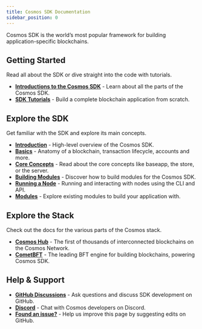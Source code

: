```yaml
---
title: Cosmos SDK Documentation
sidebar_position: 0
---
```


Cosmos SDK is the world’s most popular framework for building application-specific blockchains.

## Getting Started

Read all about the SDK or dive straight into the code with tutorials.

* [**Introductions to the Cosmos SDK**](learn/intro/00-overview.md) - Learn about all the parts of the Cosmos SDK.
* [**SDK Tutorials**](https://tutorials.cosmos.network) - Build a complete blockchain application from scratch.

## Explore the SDK

Get familiar with the SDK and explore its main concepts.

* [**Introduction**](learn/intro/00-overview.md) - High-level overview of the Cosmos SDK.
* [**Basics**](learn/beginner/00-app-anatomy.md) - Anatomy of a blockchain, transaction lifecycle, accounts and more.
* [**Core Concepts**](learn/advanced/00-baseapp.md) -  Read about the core concepts like baseapp, the store, or the server.
* [**Building Modules**](build/building-modules/00-intro.md) -  Discover how to build modules for the Cosmos SDK.
* [**Running a Node**](https://docs.cosmos.network/main/user/run-node/keyring) - Running and interacting with nodes using the CLI and API.
* [**Modules**](./build/modules/README.md) - Explore existing modules to build your application with.

## Explore the Stack

Check out the docs for the various parts of the Cosmos stack.

* [**Cosmos Hub**](https://hub.cosmos.network) - The first of thousands of interconnected blockchains on the Cosmos Network.
* [**CometBFT**](https://docs.cometbft.com) - The leading BFT engine for building blockchains, powering Cosmos SDK.

## Help & Support

* [**GitHub Discussions**](https://github.com/orgs/cosmos/discussions) - Ask questions and discuss SDK development on GitHub.
* [**Discord**](https://discord.gg/interchain) - Chat with Cosmos developers on Discord.
* [**Found an issue?**](https://github.com/T-ragon/cosmos-sdk/edit/main/docs/docs/README.md) - Help us improve this page by suggesting edits on GitHub.
